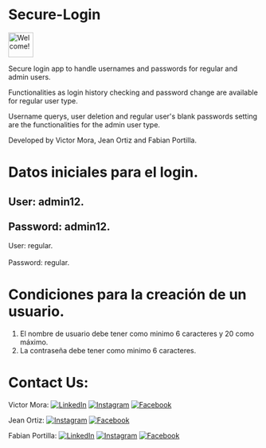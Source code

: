 # Secure-Login
<img src="https://ps.w.org/secure-ip-logins/assets/icon-256x256.png" alt="Welcome!" width="50" height="50"/>

Secure login app to handle usernames and passwords for regular and admin users.

Functionalities as login history checking and password change are available for regular user type.

Username querys, user deletion and regular user's blank passwords setting are the functionalities for the admin user type.

Developed by Victor Mora, Jean Ortiz and Fabian Portilla.

# Datos iniciales para el login.

User: admin12.<br></br>
Password: admin12.
--------------------------------------------------------------------------------------------------------------------------------------
User: regular.<br></br>
Password: regular.

# Condiciones para la creación de un usuario.

1) El nombre de usuario debe tener como minimo 6 caracteres y 20 como máximo.
2) La contraseña debe tener como minimo 6 caracteres.

# Contact Us:

Victor Mora: 
<a href="https://www.linkedin.com/in/victor-mora-89059818b/" target="_blank"><img src="https://img.shields.io/badge/LinkedIn-%230077B5.svg?&style=flat-square&logo=linkedin&logoColor=white" alt="LinkedIn"></a>
<a href="https://www.instagram.com/viktor.mora" target="_blank"><img src="https://img.shields.io/badge/Instagram-%23E4405F.svg?&style=flat-square&logo=instagram&logoColor=white" alt="Instagram"></a>
<a href="https://www.facebook.com/victor.mora.90260403" target="_blank"><img src="https://img.shields.io/badge/Facebook-%231877F2.svg?&style=flat-square&logo=facebook&logoColor=white" alt="Facebook"></a>

Jean Ortiz: 
<a href="https://www.instagram.com/jean.ortiz.r" target="_blank"><img src="https://img.shields.io/badge/Instagram-%23E4405F.svg?&style=flat-square&logo=instagram&logoColor=white" alt="Instagram"></a>
<a href="https://www.facebook.com/jeank.ortizriascos" target="_blank"><img src="https://img.shields.io/badge/Facebook-%231877F2.svg?&style=flat-square&logo=facebook&logoColor=white" alt="Facebook"></a>

Fabian Portilla: 
<a href="https://www.linkedin.com/in/fabián-portilla-938578197/" target="_blank"><img src="https://img.shields.io/badge/LinkedIn-%230077B5.svg?&style=flat-square&logo=linkedin&logoColor=white" alt="LinkedIn"></a>
<a href="https://www.instagram.com/fdportilla1" target="_blank"><img src="https://img.shields.io/badge/Instagram-%23E4405F.svg?&style=flat-square&logo=instagram&logoColor=white" alt="Instagram"></a>
<a href="https://www.facebook.com/fabian.portilla.16" target="_blank"><img src="https://img.shields.io/badge/Facebook-%231877F2.svg?&style=flat-square&logo=facebook&logoColor=white" alt="Facebook"></a>
